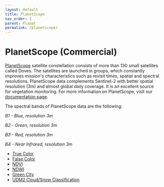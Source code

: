 ```yaml
---
layout: default
title: PlanetScope
nav_order: 1
parent: Planet
permalink: /planetscope/
---
```


# PlanetScope (Commercial)

<a href="https://www.planet.com/products/monitoring/">PlanetScope</a> satellite constellation consists of more than 130 small satellites called Doves. The satellites are launched in groups, which constantly improves mission's characteristics such as revisit times, spatial and spectral resolutions. PlanetScope data complements Sentinel-2 with better spatial resolution (3m) and almost global daily coverage. It is an excellent source for vegetation monitoring. For more information on PlanetScope, visit our <a href="https://docs.sentinel-hub.com/api/latest/#/data/PlanetScope">documentation page</a>.

The spectral bands of PlanetScope data are the following:

*B1 - Blue, resolution 3m*

*B2 - Green, resolution 3m*

*B3 - Red, resolution 3m*

*B4 - Near Infrared, resolution 3m*

 - [True Color](/planet_scope/true_color)
 - [False Color](/planet_scope/false_color)
 - [NDVI](/planet_scope/ndvi)
 - [NDWI](/planet_scope/ndwi)
 - [Green City](/planet_scope/green_city)
 - [UDM2 Cloud/Snow Classification](/planet_scope/cloud_classification)